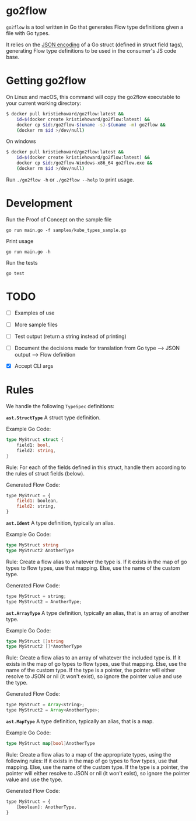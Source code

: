 # go2flow

`go2flow` is a tool written in Go that generates Flow type definitions given a file with Go types.

It relies on the [JSON encoding](https://golang.org/pkg/encoding/json/) of a Go struct (defined in struct field tags), generating Flow type definitions to be used in the consumer's JS code base.

# Getting go2flow

On Linux and macOS, this command will copy the go2flow executable to your current working directory:

```bash
$ docker pull kristiehoward/go2flow:latest &&
    id=$(docker create kristiehoward/go2flow:latest) &&
    docker cp $id:/go2flow-$(uname -s)-$(uname -m) go2flow &&
    (docker rm $id >/dev/null)
```

On windows

```bash
$ docker pull kristiehoward/go2flow:latest &&
    id=$(docker create kristiehoward/go2flow:latest) &&
    docker cp $id:/go2flow-Windows-x86_64 go2flow.exe &&
    (docker rm $id >/dev/null)
```

Run `./go2flow -h` or `./go2flow --help` to print usage.

# Development

Run the Proof of Concept on the sample file
```
go run main.go -f samples/kube_types_sample.go
```

Print usage
```
go run main.go -h
```

Run the tests
```
go test
```

# TODO
- [ ] Examples of use
- [ ] More sample files
- [ ] Test output (return a string instead of printing)
- [ ] Document the decisions made for translation from Go type --> JSON output --> Flow definition
- [x] Accept CLI args


# Rules

We handle the following `TypeSpec` definitions:

**`ast.StructType`**
A struct type definition.

Example Go Code:
```go
type MyStruct struct {
    field1: bool,
    field2: string,
}
```

Rule: For each of the fields defined in this struct, handle them according to the rules of struct fields (below).

Generated Flow Code:
```js
type MyStruct = {
    field1: boolean,
    field2: string,
}
```

**`ast.Ident`**
A type definition, typically an alias.

Example Go Code:
```go
type MyStruct string
type MyStruct2 AnotherType
```

Rule: Create a flow alias to whatever the type is. If it exists in the map of go types to flow types, use that mapping. Else, use the name of the custom type.

Generated Flow Code:
```js
type MyStruct = string;
type MyStruct2 = AnotherType;
```

**`ast.ArrayType`**
A type definition, typically an alias, that is an array of another type.

Example Go Code:
```go
type MyStruct []string
type MyStruct2 []*AnotherType
```

Rule: Create a flow alias to an array of whatever the included type is. If it exists in the map of go types to flow types, use that mapping. Else, use the name of the custom type. If the type is a pointer, the pointer will either resolve to JSON or nil (it won't exist), so ignore the pointer value and use the type.

Generated Flow Code:
```js
type MyStruct = Array<string>;
type MyStruct2 = Array<AnotherType>;
```

**`ast.MapType`**
A type definition, typically an alias, that is a map.

Example Go Code:
```go
type MyStruct map[bool]AnotherType
```

Rule: Create a flow alias to a map of the appropriate types, using the following rules: If it exists in the map of go types to flow types, use that mapping. Else, use the name of the custom type. If the type is a pointer, the pointer will either resolve to JSON or nil (it won't exist), so ignore the pointer value and use the type.

Generated Flow Code:
```js
type MyStruct = {
    [boolean]: AnotherType,
}
```
